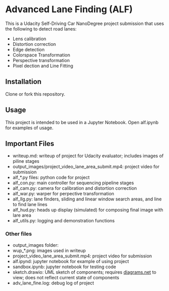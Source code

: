 # Advanced Lane Finding (ALF)
This is a Udacity Self-Driving Car NanoDegree project submission that uses the following to detect road lanes:
- Lens calibration
- Distortion correction
- Edge detection
- Colorspace Transformation 
- Perspective transformation
- Pixel dection and Line Fitting 

## Installation
Clone or fork this repository.

## Usage
This project is intended to be used in a Jupyter Notebook. Open alf.ipynb for examples of usage.

## Important Files
- writeup.md: writeup of project for Udacity evaluator; includes images of piline stages
- output_images/project_video_lane_area_submit.mp4: project video for submission
- alf\_\*.py files: python code for project
 - alf_con.py: main controller for sequencing pipeline stages
 - alf_cam.py: camera for calibration and distortion correction
 - alf_war.py: warper for perpective transformation
 - alf_llg.py: lane finders, sliding and linear window search areas, and line to find lane lines
 - alf_hud.py: heads up display (simulated) for composing final image with lare area
 - alf_utils.py: logging and demonstration functions
 
### Other files 
- output_images folder:
 - wup\_\*.png: images used in writeup
 - project_video_lane_area_submit.mp4: project video for submission 
- alf.ipynd: jupyter notebook for example of using project
- sandbox.ipynb: jupyter notebook for testing code
- sketch.drawio: UML sketch of components; requires [diagrams.net](https://www.diagrams.net/) to view; does not reflect current state of components
- adv_lane_fine.log: debug log of project
    

